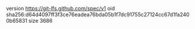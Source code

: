 version https://git-lfs.github.com/spec/v1
oid sha256:d64d4097ff3f3ce76eadea76bda05b1f7dc91755c27124cc67d1fa2400b65831
size 3686
